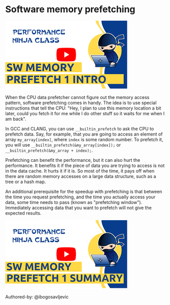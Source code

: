 # Software memory prefetching

[<img src="../../../img/SWMemPrefetch1-Intro.png">](https://www.youtube.com/watch?v=yTkaLNuUCXw&list=PLRWO2AL1QAV6bJAU2kgB4xfodGID43Y5d)

When the CPU data prefetcher cannot figure out the memory access pattern, software prefetching comes in handy. The idea is to use special instructions that tell the CPU: "Hey, I plan to use this memory location a bit later, could you fetch it for me while I do other stuff so it waits for me when I am back".

In GCC and CLANG, you can use `__builtin_prefetch` to ask the CPU to prefetch data. Say, for example, that you are going to access an element of array `my_array[index]`, where `index` is some random number. To prefetch it, you will use `__builtin_prefetch(&my_array[index]);` or `__builtin_prefetch(&my_array + index);`.

Prefetching can benefit the performance, but it can also hurt the performance. It benefits it if the piece of data you are trying to access is not in the data cache. It hurts it if it is. So most of the time, it pays off when there are random memory accesses on a large data structure, such as a tree or a hash map.

An additional prerequisite for the speedup with prefetching is that between the time you request prefetching, and the time you actually access your data, some time needs to pass (known as "prefetching window"). Immediately accessing data that you want to prefetch will not give the expected results.

[<img src="../../../img/SWMemPrefetch1-Summary.png">](https://www.youtube.com/watch?v=XkzTTh-CEUc&list=PLRWO2AL1QAV6bJAU2kgB4xfodGID43Y5d)

Authored-by: @ibogosavljevic
